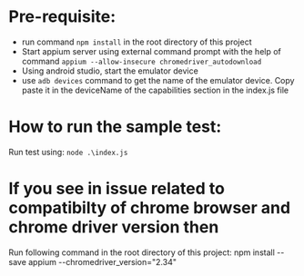 # Pre-requisite:
 - run command `npm install` in the root directory of this project
 - Start appium server using external command prompt with the help of command `appium --allow-insecure chromedriver_autodownload`
 - Using android studio, start the emulator device
 - use `adb devices` command to get the name of the emulator device. Copy paste it in the deviceName of the capabilities section in the index.js file

# How to run the sample test:
Run test using: `node .\index.js`

# If you see in issue related to compatibilty of chrome browser and chrome driver version then
Run following command in the root directory of this project:
npm install --save appium --chromedriver_version="2.34"
